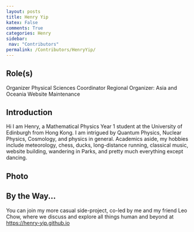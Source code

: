 ```yaml
---
layout: posts
title: Henry Yip
katex: False
comments: True
categories: Henry
sidebar:
 nav: "Contributors"
permalink: /Contributors/HenryYip/
---
```

## Role(s) 

Organizer
Physical Sciences Coordinator 
Regional Organizer: Asia and Oceania 
Website Maintenance

## Introduction

Hi I am Henry, a Mathematical Physics Year 1 student at the University of Edinburgh from Hong Kong. I am intrigued by Quantum Physics, Nuclear Physics, Cosmology, and physics in general. Academics aside, my hobbies include meteorology, chess, ducks, long-distance running, classical music, website building, wandering in Parks, and pretty much everything except dancing.

## Photo

## By the Way...
You can join my more casual side-project, co-led by me and my friend Leo Chow, where we discuss and explore all things human and beyond at https://henry-yip.github.io